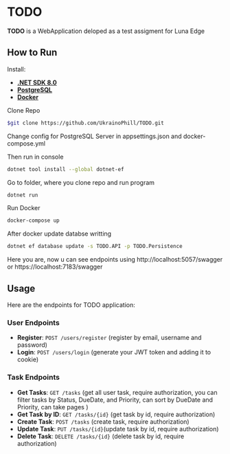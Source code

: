 # TODO

**TODO** is a WebApplication deloped as a test assigment for Luna Edge

## How to Run

Install:
- [**.NET SDK 8.0**]("https://dotnet.microsoft.com/en-us/download")
- [**PostgreSQL**]("https://www.postgresql.org/download/")
- [**Docker**]("https://www.docker.com/")

Clone Repo
```bash
$git clone https://github.com/UkrainoPhill/TODO.git
```
Change config for PostgreSQL Server in appsettings.json and docker-compose.yml

Then run in console
```bash
dotnet tool install --global dotnet-ef
```

Go to folder, where you clone repo and run program
```bash
dotnet run
```
Run Docker
```bash
docker-compose up
```
After docker update databse writting
```bash
dotnet ef database update -s TODO.API -p TODO.Persistence
```
Here you are, now u can see endpoints using http://localhost:5057/swagger or https://localhost:7183/swagger

## Usage

Here are the endpoints for TODO application:

### User Endpoints

- **Register**: `POST /users/register` (register by email, username and password)
- **Login**: `POST /users/login` (generate your JWT token and adding it to cookie)

### Task Endpoints

- **Get Tasks**: `GET /tasks` (get all user task, require authorization, you can filter tasks by Status, DueDate, and Priority, can sort by DueDate and Priority, can take pages
)
- **Get Task by ID**: `GET /tasks/{id}` (get task by id, require authorization)
- **Create Task**: `POST /tasks` (create task, require authorization)
- **Update Task**: `PUT /tasks/{id}`(update task by id, require authorization)
- **Delete Task**: `DELETE /tasks/{id}` (delete task by id, require authorization)